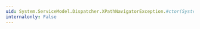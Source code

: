 ```yaml
---
uid: System.ServiceModel.Dispatcher.XPathNavigatorException.#ctor(System.String)
internalonly: False
---
```

